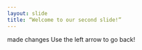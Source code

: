 ```yaml
---
layout: slide
title: “Welcome to our second slide!”
---
```

made changes
Use the left arrow to go back!
